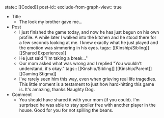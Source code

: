 state:: [[Coded]]
post-id::
exclude-from-graph-view:: true

- Title
  - The look my brother gave me...
- Post
  - I just finished the game today, and now he has just begun on his own profile. A while later I walked into the kitchen and he stood there for a few seconds looking at me. I knew exactly what he just played and the emotion was simmering in his eyes.
    tags:: [[Kinship/Sibling]] [[Shared Experiences]]
  - He just said "I'm taking a break..."
  - Our mom asked what was wrong and I replied "You wouldn't understand, it's okay."
    tags:: [[Kinship/Sibling]] [[Kinship/Parent]] [[Gaming Stigma]]
  - I've rarely seen him this way, even when grieving real life tragedies. This little moment is a testament to just how hard-hitting this game is. It's amazing, thanks Naughty Dog.
- Comment
  - You should have shared it with your mom (if you could). I'm surprised he was able to stay spoiler free with another player in the house. Good for you for not spilling the beans.
